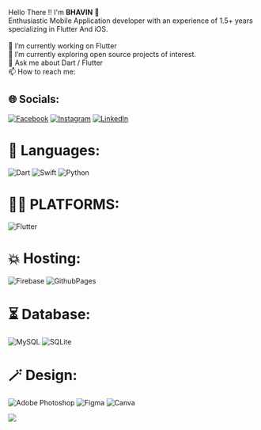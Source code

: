 
Hello There !! I'm <b>BHAVIN</b> 👋<br>Enthusiastic Mobile Application developer with an experience of 1.5+ years specializing in Flutter And iOS.<br><br>🔭 I’m currently working on Flutter <br>🌱 I’m currently exploring open source projects of interest.<br>💬 Ask me about Dart / Flutter<br>📫 How to reach me:

## 🌐 Socials:
[![Facebook](https://img.shields.io/badge/Facebook-%231877F2.svg?logo=Facebook&logoColor=white)](https://www.facebook.com/bhavinpathak100/)
[![Instagram](https://img.shields.io/badge/Instagram-%23E4405F.svg?logo=Instagram&logoColor=white)](https://www.instagram.com/_.__bhavin_.__/)
[![LinkedIn](https://img.shields.io/badge/LinkedIn-%230077B5.svg?logo=linkedin&logoColor=white)](https://www.linkedin.com/in/bhavin-pathak-0124b812a/) 
# 🫣 Languages:
![Dart](https://img.shields.io/badge/dart-%230175C2.svg?style=for-the-badge&logo=dart&logoColor=white)
![Swift](https://img.shields.io/badge/swift-F54A2A?style=for-the-badge&logo=swift&logoColor=white)
![Python](https://img.shields.io/badge/python-3670A0?style=for-the-badge&logo=python&logoColor=ffdd54)
# 🧑‍💻 PLATFORMS:
![Flutter](https://img.shields.io/badge/Flutter-%2302569B.svg?style=for-the-badge&logo=Flutter&logoColor=white)
# 💥 Hosting:
![Firebase](https://img.shields.io/badge/Firebase-039BE5?style=for-the-badge&logo=Firebase&logoColor=white)
![GithubPages](https://img.shields.io/badge/github%20pages-121013?style=for-the-badge&logo=github&logoColor=white)
# ⏳ Database:
![MySQL](https://img.shields.io/badge/mysql-%2300000f.svg?style=for-the-badge&logo=mysql&logoColor=white)
![SQLite](https://img.shields.io/badge/sqlite-%2307405e.svg?style=for-the-badge&logo=sqlite&logoColor=white)
# 🪄 Design:
![Adobe Photoshop](https://img.shields.io/badge/adobe%20photoshop-%2331A8FF.svg?style=for-the-badge&logo=adobe%20photoshop&logoColor=white) 
![Figma](https://img.shields.io/badge/figma-%23F24E1E.svg?style=for-the-badge&logo=figma&logoColor=white) 
![Canva](https://img.shields.io/badge/Canva-%2300C4CC.svg?style=for-the-badge&logo=Canva&logoColor=white)

[![](https://visitcount.itsvg.in/api?id=Bhavin-Pathak&icon=0&color=0)](https://visitcount.itsvg.in)
